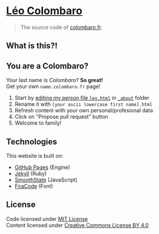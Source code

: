 # [Léo Colombaro](http://colombaro.fr)

> The source code of [colombaro.fr](http://colombaro.fr).

## What is this?!

## You are a Colombaro?

Your last name is _Colombaro_? **So great!**  
Get your own `name.colombaro.fr` page!

1. Start by [editing my _person_ file `leo.html`](https://github.com/LeoColomb/leocolomb.github.io/edit/master/_about/leo.html) in [`_about`](_about) folder
2. Rename it with `[your ascii lowercase first name].html`
3. Refresh content with your own personal/profesional data
4. Click on "Propose pull request" button
5. Welcome to family!

## Technologies

This website is built on:
* [GitHub Pages](https://pages.github.com/) (Engine)
* [Jekyll](http://jekyllrb.com/) (Ruby)
* [SmoothState](https://miguel-perez.github.io/smoothState.js/) (JavaScript)
* [FiraCode](https://github.com/tonsky/FiraCode) (Font)

## License

Code licensed under [MIT License](LICENSE)  
Content licensed under [Creative Commons License BY 4.0](http://creativecommons.org/licenses/by/4.0/)

